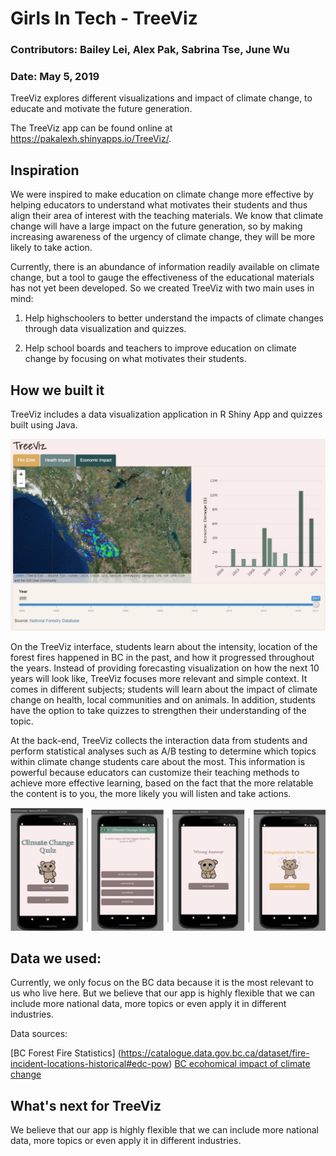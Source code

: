 # Girls In Tech - TreeViz

### Contributors: Bailey Lei, Alex Pak, Sabrina Tse, June Wu
### Date: May 5, 2019


TreeViz explores different visualizations and impact of climate change, to educate and motivate the future generation.

The TreeViz app can be found online at https://pakalexh.shinyapps.io/TreeViz/.


## Inspiration

We were inspired to make education on climate change more effective by helping educators to understand what motivates their students and thus align their area of interest with the teaching materials. We know that climate change will have a large impact on the future generation, so by making increasing awareness of the urgency of climate change, they will be more likely to take action.

Currently, there is an abundance of information readily available on climate change, but a tool to gauge the effectiveness of the educational materials has not yet been developed. So we created TreeViz with two main uses in mind:

1) Help highschoolers to better understand the impacts of climate changes through data visualization and quizzes.

2) Help school boards and teachers to improve education on climate change by focusing on what motivates their students.

## How we built it
TreeViz includes a data visualization application in R Shiny App and quizzes built using Java.

![](img/0.PNG)

On the TreeViz interface, students learn about the intensity, location of the forest fires happened in BC in the past, and how it progressed throughout the years. Instead of providing forecasting visualization on how the next 10 years will look like, TreeViz focuses more relevant and simple context. It comes in different subjects; students will learn about the impact of climate change on health, local communities and on animals. In addition, students have the option to take quizzes to strengthen their understanding of the topic.

At the back-end, TreeViz collects the interaction data from students and perform statistical analyses such as A/B testing to determine which topics within climate change students care about the most. This information is powerful because educators can customize their teaching methods to achieve more effective learning, based on the fact that the more relatable the content is to you, the more likely you will listen and take actions.

![](img/1.PNG)

## Data we used:

Currently, we only focus on the BC data because it is the most relevant to us who live here. But we believe that our
app is highly flexible that we can include more national data, more topics or even apply it in different industries.

Data sources:

[BC Forest Fire Statistics] (https://catalogue.data.gov.bc.ca/dataset/fire-incident-locations-historical#edc-pow)
[BC ecohomical impact of climate change](http://nfdp.ccfm.org/en/data/fires.php)


## What's next for TreeViz

We believe that our app is highly flexible that we can include more national data, more topics or even apply it in different industries.
